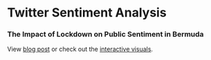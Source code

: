 # Twitter Sentiment Analysis

### The Impact of Lockdown on Public Sentiment in Bermuda

View [blog post](https://amypeniston.com/blog/the-impact-of-lockdown-on-public-sentiment-in-bermuda/) or check out the [interactive visuals](https://hidden-sands-93797.herokuapp.com/).